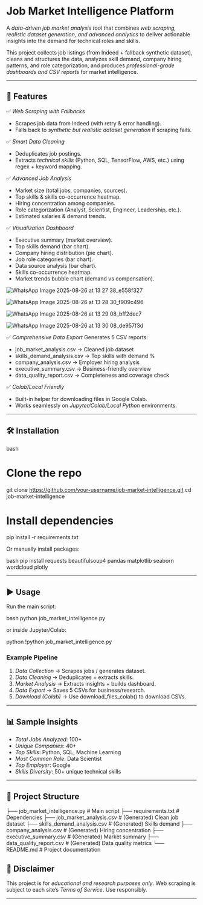 

#  Job Market Intelligence Platform

A *data-driven job market analysis tool* that combines *web scraping, realistic dataset generation, and advanced analytics* to deliver actionable insights into the demand for technical roles and skills.

This project collects job listings (from Indeed + fallback synthetic dataset), cleans and structures the data, analyzes skill demand, company hiring patterns, and role categorization, and produces *professional-grade dashboards and CSV reports* for market intelligence.

---

## 📌 Features

✅ *Web Scraping with Fallbacks*

* Scrapes job data from Indeed (with retry & error handling).
* Falls back to *synthetic but realistic dataset generation* if scraping fails.

✅ *Smart Data Cleaning*

* Deduplicates job postings.
* Extracts *technical skills* (Python, SQL, TensorFlow, AWS, etc.) using regex + keyword mapping.

✅ *Advanced Job Analysis*

* Market size (total jobs, companies, sources).
* Top skills & skills co-occurrence heatmap.
* Hiring concentration among companies.
* Role categorization (Analyst, Scientist, Engineer, Leadership, etc.).
* Estimated salaries & demand trends.

✅ *Visualization Dashboard*

* Executive summary (market overview).
* Top skills demand (bar chart).
* Company hiring distribution (pie chart).
* Job role categories (bar chart).
* Data source analysis (bar chart).
* Skills co-occurrence heatmap.
* Market trends bubble chart (demand vs compensation).

![WhatsApp Image 2025-08-26 at 13 27 38_e558f327](https://github.com/user-attachments/assets/791a0fdc-f266-484f-abc8-25eb63eafd01)

![WhatsApp Image 2025-08-26 at 13 28 30_f909c496](https://github.com/user-attachments/assets/c4461a9c-6912-4914-b4ae-a3e68d1e7167)

![WhatsApp Image 2025-08-26 at 13 29 08_bff2dec7](https://github.com/user-attachments/assets/1464f7b8-f674-423e-8d89-2ac83bfc1fee)

![WhatsApp Image 2025-08-26 at 13 30 08_de957f3d](https://github.com/user-attachments/assets/e76adda1-e4c0-4991-b3c4-c53d28891ead)










✅ *Comprehensive Data Export*
Generates 5 CSV reports:

* job_market_analysis.csv → Cleaned job dataset
* skills_demand_analysis.csv → Top skills with demand %
* company_analysis.csv → Employer hiring analysis
* executive_summary.csv → Business-friendly overview
* data_quality_report.csv → Completeness and coverage check

✅ *Colab/Local Friendly*

* Built-in helper for downloading files in Google Colab.
* Works seamlessly on *Jupyter/Colab/Local Python* environments.

---

## 🛠 Installation

bash
# Clone the repo
git clone https://github.com/your-username/job-market-intelligence.git
cd job-market-intelligence

# Install dependencies
pip install -r requirements.txt


Or manually install packages:

bash
pip install requests beautifulsoup4 pandas matplotlib seaborn wordcloud plotly


---

## ▶ Usage

Run the main script:

bash
python job_market_intelligence.py


or inside Jupyter/Colab:

python
!python job_market_intelligence.py


### Example Pipeline

1. *Data Collection* → Scrapes jobs / generates dataset.
2. *Data Cleaning* → Deduplicates + extracts skills.
3. *Market Analysis* → Extracts insights + builds dashboard.
4. *Data Export* → Saves 5 CSVs for business/research.
5. *Download (Colab)* → Use download_files_colab() to download CSVs.

---

## 📊 Sample Insights

* *Total Jobs Analyzed*: 100+
* *Unique Companies*: 40+
* *Top Skills*: Python, SQL, Machine Learning
* *Most Common Role*: Data Scientist
* *Top Employer*: Google
* *Skills Diversity*: 50+ unique technical skills

---

## 📂 Project Structure


├── job_market_intelligence.py   # Main script
├── requirements.txt             # Dependencies
├── job_market_analysis.csv      # (Generated) Clean job dataset
├── skills_demand_analysis.csv   # (Generated) Skills demand
├── company_analysis.csv         # (Generated) Hiring concentration
├── executive_summary.csv        # (Generated) Market summary
├── data_quality_report.csv      # (Generated) Data quality metrics
└── README.md                    # Project documentation




## 🚨 Disclaimer

This project is for *educational and research purposes only*.
Web scraping is subject to each site’s *Terms of Service*. Use responsibly.

---
